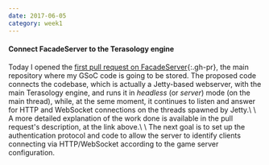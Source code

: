 ```yaml
---
date: 2017-06-05
category: week1
---
```


#### Connect FacadeServer to the Terasology engine
Today I opened the [first pull request on FacadeServer](https://github.com/MovingBlocks/FacadeServer/pull/1){:.gh-pr}, the main repository where my GSoC code is going to be stored. The proposed code connects the codebase, which is actually a Jetty-based webserver, with the main Terasology engine, and runs it in *headless* (or *server*) mode (on the main thread), while, at the seme moment, it continues to listen and answer for HTTP and WebSocket connections on the threads spawned by Jetty.\\
\\
A more detailed explanation of the work done is available in the pull request's description, at the link above.\\
\\
The next goal is to set up the authentication protocol and code to allow the server to identify clients connecting via HTTP/WebSocket according to the game server configuration.
